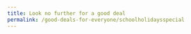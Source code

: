 ```yaml
---
title: Look no further for a good deal
permalink: /good-deals-for-everyone/schoolholidaysspecial
---
```



